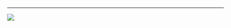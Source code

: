 

---
[![](https://visitcount.itsvg.in/api?id=750mlVodka&icon=0&color=12)](https://visitcount.itsvg.in)

<!-- Proudly created with GPRM ( https://gprm.itsvg.in ) -->
